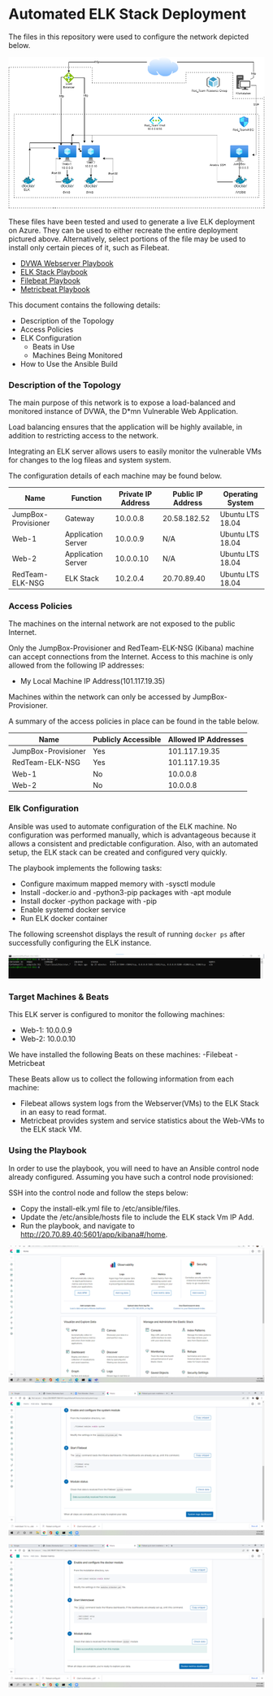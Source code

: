 # Automated ELK Stack Deployment

The files in this repository were used to configure the network depicted below.

![](Diagrams/Gaurav's%20HW%2013.png)

These files have been tested and used to generate a live ELK deployment on Azure. They can be used to either recreate the entire deployment pictured above. Alternatively, select portions of the file may be used to install only certain pieces of it, such as Filebeat.

  - [DVWA Webserver Playbook](Scirpts/Ansible/playbook.yml)
  - [ELK Stack Playbook](Scirpts/ELK/install-elk.yml)
  - [Filebeat Playbook](Scirpts/Filebeat/Filebeat-playbook.yml)
  - [Metricbeat Playbook](Scirpts/Metricbeat/metricbeat-playbook.yml)
   

This document contains the following details:
- Description of the Topology
- Access Policies
- ELK Configuration
  - Beats in Use
  - Machines Being Monitored
- How to Use the Ansible Build


### Description of the Topology

The main purpose of this network is to expose a load-balanced and monitored instance of DVWA, the D*mn Vulnerable Web Application.

Load balancing ensures that the application will be highly available, in addition to restricting access to the network.

Integrating an ELK server allows users to easily monitor the vulnerable VMs for changes to the log fileas and system system.

The configuration details of each machine may be found below.

| Name                 | Function           | Private IP Address | Public IP Address | Operating System |
|----------------------|--------------------|--------------------|-------------------|------------------|
| JumpBox-Provisioner  | Gateway            | 10.0.0.8           | 20.58.182.52      | Ubuntu LTS 18.04 |
| Web-1                | Application Server | 10.0.0.9           | N/A               | Ubuntu LTS 18.04 |
| Web-2                | Application Server | 10.0.0.10          | N/A               | Ubuntu LTS 18.04 |
| RedTeam-ELK-NSG      | ELK Stack          | 10.2.0.4           | 20.70.89.40       | Ubuntu LTS 18.04 |


### Access Policies

The machines on the internal network are not exposed to the public Internet. 

Only the JumpBox-Provisioner and RedTeam-ELK-NSG (Kibana) machine can accept connections from the Internet. Access to this machine is only allowed from the following IP addresses:
- My Local Machine IP Address(101.117.19.35)

Machines within the network can only be accessed by JumpBox-Provisioner.

A summary of the access policies in place can be found in the table below.

| Name                 | Publicly Accessible | Allowed IP Addresses |
|----------------------|---------------------|----------------------|
| JumpBox-Provisioner  | Yes                 | 101.117.19.35        |
| RedTeam-ELK-NSG      | Yes                 | 101.117.19.35        |
| Web-1                | No                  | 10.0.0.8             |
| Web-2                | No                  | 10.0.0.8             |


### Elk Configuration

Ansible was used to automate configuration of the ELK machine. No configuration was performed manually, which is advantageous 
because it allows a consistent and predictable configuration. Also, with an automated setup, the ELK stack
can be created and configured very quickly.

The playbook implements the following tasks:
- Configure maximum mapped memory with -sysctl module
- Install -docker.io and -python3-pip packages with -apt module
- Install docker -python package with -pip
- Enable systemd docker service
- Run ELK docker container 

The following screenshot displays the result of running `docker ps` after successfully configuring the ELK instance.

![](Diagrams/elk.png)

### Target Machines & Beats
This ELK server is configured to monitor the following machines:
- Web-1: 10.0.0.9
- Web-2: 10.0.0.10


We have installed the following Beats on these machines:
-Filebeat
-Metricbeat

These Beats allow us to collect the following information from each machine:
- Filebeat allows system logs from the Webserver(VMs) to the ELK Stack in an easy to read format.
- Metricbeat provides system and service statistics about the Web-VMs to the ELK stack VM.

### Using the Playbook
In order to use the playbook, you will need to have an Ansible control node already configured. Assuming you have such a control node provisioned: 

SSH into the control node and follow the steps below:
- Copy the install-elk.yml file to /etc/ansible/files.
- Update the /etc/ansible/hosts file to include the ELK stack Vm IP Add.
- Run the playbook, and navigate to http://20.70.89.40:5601/app/kibana#/home.

![](Diagrams/Kibana.png)

![](Scirpts/Filebeat/filebeat.png)

![](Scirpts/Metricbeat/metricbeat.png)



